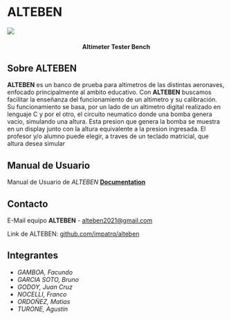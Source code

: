 # ALTEBEN


![](https://i.ibb.co/QYC1vDv/logo.jpgg)

  <h4 align="center">Altimeter Tester Bench</h4>

## Sobre ALTEBEN

**ALTEBEN** es un banco de prueba para altimetros de las distintas aeronaves, enfocado principalmente al ambito educativo. Con **ALTEBEN** buscamos facilitar la enseñanza del funcionamiento de un altimetro y su calibración.
Su funcionamiento se basa, por un lado de un altimetro digital realizado en lenguaje C y por el otro, el circuito neumatico donde una bomba genera vacio, simulando una altura.
Esta presion que genera la bomba se muestra en un display junto con la altura equivalente a la presion ingresada.
El profesor y/o alumno puede elegir, a traves de un teclado matricial, que altura desea simular

## Manual de Usuario

Manual de Usuario de *ALTEBEN*
**[Documentation](https://github.com/impatrq/alteben/tree/main/Manual_de_usuario)**

## Contacto

E-Mail equipo **ALTEBEN** - alteben2021@gmail.com

Link de ALTEBEN: [github.com/impatrq/alteben](https://github.com/impatrq/alteben)

## Integrantes

* *GAMBOA, Facundo*
* *GARCIA SOTO, Bruno*
* *GODOY, Juan Cruz*
* *NOCELLI, Franco*
* *ORDOÑEZ, Matias*
* *TURONE, Agustin*
                    

